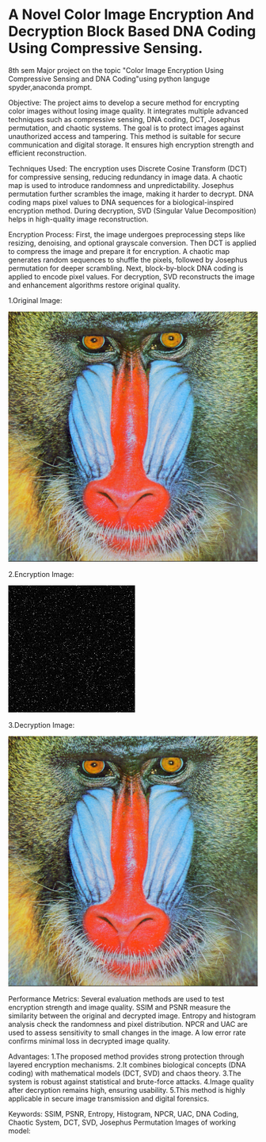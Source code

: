 # A Novel Color Image Encryption And Decryption Block Based DNA Coding Using Compressive Sensing.
8th sem Major project on the topic "Color Image Encryption Using Compressive Sensing and DNA Coding"using python languge spyder,anaconda prompt.

Objective:
The project aims to develop a secure method for encrypting color images without losing image quality. It integrates multiple advanced techniques such as compressive sensing, DNA coding, DCT, Josephus permutation, and chaotic systems. The goal is to protect images against unauthorized access and tampering. This method is suitable for secure communication and digital storage. It ensures high encryption strength and efficient reconstruction.

Techniques Used:
The encryption uses Discrete Cosine Transform (DCT) for compressive sensing, reducing redundancy in image data. A chaotic map is used to introduce randomness and unpredictability. Josephus permutation further scrambles the image, making it harder to decrypt. DNA coding maps pixel values to DNA sequences for a biological-inspired encryption method. During decryption, SVD (Singular Value Decomposition) helps in high-quality image reconstruction.

Encryption Process:
First, the image undergoes preprocessing steps like resizing, denoising, and optional grayscale conversion. Then DCT is applied to compress the image and prepare it for encryption. A chaotic map generates random sequences to shuffle the pixels, followed by Josephus permutation for deeper scrambling. Next, block-by-block DNA coding is applied to encode pixel values. For decryption, SVD reconstructs the image and enhancement algorithms restore original quality.

1.Original Image:





<img src="https://github.com/Mahesh30158/A-Novel-Color-Image-Encryption-and-Decryption-Based-On-DNA-Coding-Using-Compressive-Sensing/blob/main/baboon_input.png"/>

2.Encryption Image:



<img src="https://github.com/Mahesh30158/A-Novel-Color-Image-Encryption-and-Decryption-Based-On-DNA-Coding-Using-Compressive-Sensing/blob/main/decrypted_image.png"/>

3.Decryption Image:



<img src="https://github.com/Mahesh30158/A-Novel-Color-Image-Encryption-and-Decryption-Based-On-DNA-Coding-Using-Compressive-Sensing/blob/main/baboon_input.png"/>

Performance Metrics:
Several evaluation methods are used to test encryption strength and image quality. SSIM and PSNR measure the similarity between the original and decrypted image. Entropy and histogram analysis check the randomness and pixel distribution. NPCR and UAC are used to assess sensitivity to small changes in the image. A low error rate confirms minimal loss in decrypted image quality.

Advantages:
1.The proposed method provides strong protection through layered encryption mechanisms. 
2.It combines biological concepts (DNA coding) with mathematical models (DCT, SVD) and chaos theory.
3.The system is robust against statistical and brute-force attacks. 
4.Image quality after decryption remains high, ensuring usability. 
5.This method is highly applicable in secure image transmission and digital forensics.

Keywords:
SSIM, PSNR, Entropy, Histogram, NPCR, UAC, DNA Coding, Chaotic System, DCT, SVD, Josephus Permutation
Images of working model:

